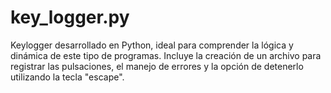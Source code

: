 # key_logger.py
Keylogger desarrollado en Python, ideal para comprender la lógica y dinámica de este tipo de programas. Incluye la creación de un archivo para registrar las pulsaciones, el manejo de errores y la opción de detenerlo utilizando la tecla "escape".
